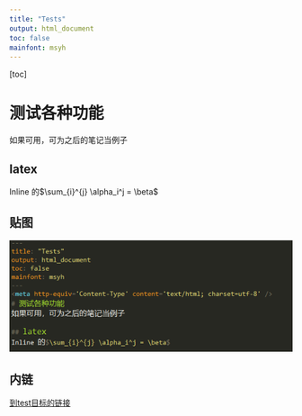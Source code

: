 ```yaml
---
title: "Tests"
output: html_document
toc: false
mainfont: msyh
---
```

<meta http-equiv='Content-Type' content='text/html; charset=utf-8' />

[toc]
# 测试各种功能
如果可用，可为之后的笔记当例子

## latex
Inline 的$\sum_{i}^{j} \alpha_i^j = \beta$

## 贴图
![测试贴图](./img/test1.png)

## 内链
[到test目标的链接](./testAimFile.md)
